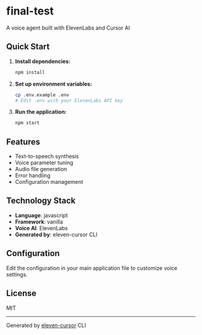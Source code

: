 # final-test

A voice agent built with ElevenLabs and Cursor AI

## Quick Start

1. **Install dependencies:**
   ```bash
   npm install
   ```

2. **Set up environment variables:**
   ```bash
   cp .env.example .env
   # Edit .env with your ElevenLabs API key
   ```

3. **Run the application:**
   ```bash
   npm start
   ```

## Features

- Text-to-speech synthesis
- Voice parameter tuning
- Audio file generation
- Error handling
- Configuration management

## Technology Stack

- **Language**: javascript
- **Framework**: vanilla
- **Voice AI**: ElevenLabs
- **Generated by**: eleven-cursor CLI

## Configuration

Edit the configuration in your main application file to customize voice settings.

## License

MIT

---

Generated by [eleven-cursor](https://github.com/silver-team/eleven-cursor) CLI
